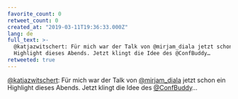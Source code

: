 ```yaml
---
favorite_count: 0
retweet_count: 0
created_at: "2019-03-11T19:36:33.000Z"
lang: de
full_text: >-
  @katjazwitschert: Für mich war der Talk von @mirjam_diala jetzt schon ein
  Highlight dieses Abends. Jetzt klingt die Idee des @ConfBuddy…
retweeted: true
---
```


[@katjazwitschert](https://twitter.com/katjazwitschert): Für mich war der Talk
von [@mirjam_diala](https://twitter.com/mirjam_diala) jetzt schon ein Highlight
dieses Abends. Jetzt klingt die Idee des
[@ConfBuddy](https://twitter.com/ConfBuddy)…
